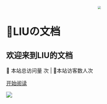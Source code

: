 <div align="center"> <img src="https://tupian.clotliu.com/公众号HelloCoder.png"/  style="zoom:50%;"> </div>

#  📖LIUの文档

## 欢迎来到LIU的文档

<span id="busuanzi_container_site_pv">
👀    本站总访问量 <span id="busuanzi_value_site_pv"><i class="fa fa-spinner fa-spin"></i></span>次
</span>| 🐒本站访客数<span id="busuanzi_value_site_uv"><i class="fa fa-spinner fa-spin"></i></span>人次

[开始阅读](zh-cn/README.md)

<!--封面-->

![](https://tupian.clotliu.com/blbcover.gif)

